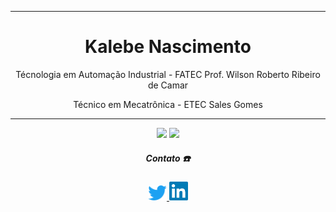 <div align='center'>
 
 ----------------------------------------------------------------------------------------------------------------------
 <h1>Kalebe Nascimento</h1>

 Técnologia em Automação Industrial - FATEC Prof. Wilson Roberto Ribeiro de Camar
 
 Técnico em Mecatrônica - ETEC Sales Gomes
 
  ---------------------------------------------------------------------------------------------------------------------
 
 <div>
   <a href="https://github.com/kalNascimento" style="text-decoration:none">
      <img height="170em" src="https://github-readme-stats.vercel.app/api?username=kalNascimento&theme=github_dark&count_private=true)"/>
  </a>
   <a href="https://github.com/kalNascimento" style="text-decoration:none">
     <img height="170em" src="https://github-readme-stats.vercel.app/api/top-langs/?username=kalNascimento&count_private=true&layout=compact&langs_count=5&theme=github_dark"/>
  </a>
   
 </div>
 
<div align='center'>
    <h5> <b> Contato ☎️ </b> </h3> <p>
    <a href='https://twitter.com/_DroidSkull'>
        <img src='imagens_Readme/twitter.png' width=30 title='Meu Twitter'>
    </a><a href='https://www.linkedin.com/in/kalebe-nascimento-7690311b7/' title='Meu linkedin'>
        <img src='imagens_Readme/lnd.png' width=30 title='Meu Linkedin'>
    </a>
</div>
